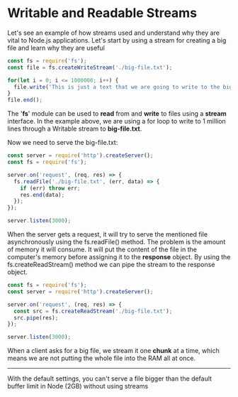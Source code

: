 # Writable and Readable Streams

Let's see an example of how streams used and understand why they are vital to Node.js applications. Let's start by using a stream for creating a big file and learn why they are useful

```js
const fs = require('fs');
const file = fs.createWriteStream('./big-file.txt');

for(let i = 0; i <= 1000000; i++) {
  file.write('This is just a text that we are going to write to the big-file.txt one million times. So it becomes a big file (around 150MB) for Stream example purposes.\n');
}
file.end();
```

The '**fs**' module can be used to **read** from and **write** to files using a **stream** interface. In the example above, we are using a for loop to write to 1 million lines through a Writable stream to **big-file.txt**.

Now we need to serve the big-file.txt:

```js
const server = require('http').createServer();
const fs = require('fs');

server.on('request', (req, res) => {
  fs.readFile('./big-file.txt', (err, data) => {
    if (err) throw err;
    res.end(data);
  });
});

server.listen(3000);
```

When the server gets a request, it will try to serve the mentioned file asynchronously using the fs.readFile() method. The problem is the amount of memory it will consume. It will put the content of the file in the computer's memory before assigning it to the **response** object. By using the fs.createReadStream() method we can pipe the stream to the response object.

```js
const fs = require('fs');
const server = require('http').createServer();

server.on('request', (req, res) => {
  const src = fs.createReadStream('./big-file.txt');
  src.pipe(res);
});

server.listen(3000);
```

When a client asks for a big file, we stream it one **chunk** at a time, which means we are not putting the whole file into the RAM all at once.

---

 With the default settings, you can't serve a file bigger than the default buffer limit in Node (2GB) without using streams
